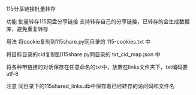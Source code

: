 115分享链接批量转存

功能
批量转存115网盘分享链接 支持转存自己的分享链接，已转存的会生成数据库，避免重复转存

用法
将cookie复制到115share.py同目录的 115-cookies.txt 中

将目标目录的cid复制到115share.py同目录的 txt_cid_map.json 中

将各种带链接的对话保存在任意命名的txt中，放置在links文件夹下，txt编码要utf-8

注意
同目录下的115shared_links.db中保存着已经转存的访问码和文件名